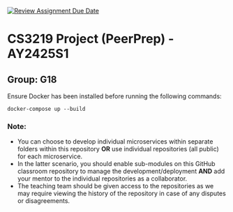 [![Review Assignment Due Date](https://classroom.github.com/assets/deadline-readme-button-22041afd0340ce965d47ae6ef1cefeee28c7c493a6346c4f15d667ab976d596c.svg)](https://classroom.github.com/a/bzPrOe11)

# CS3219 Project (PeerPrep) - AY2425S1

## Group: G18

Ensure Docker has been installed before running the following commands:
```
docker-compose up --build
```

### Note:

-   You can choose to develop individual microservices within separate folders within this repository **OR** use individual repositories (all public) for each microservice.
-   In the latter scenario, you should enable sub-modules on this GitHub classroom repository to manage the development/deployment **AND** add your mentor to the individual repositories as a collaborator.
-   The teaching team should be given access to the repositories as we may require viewing the history of the repository in case of any disputes or disagreements.
